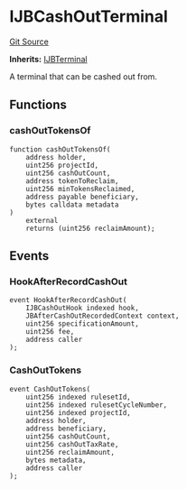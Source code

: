 # IJBCashOutTerminal
[Git Source](https://github.com/Bananapus/nana-core/blob/2998dca2fbd2658e2c8791d6dc8348147d69e28e/src/interfaces/IJBCashOutTerminal.sol)

**Inherits:**
[IJBTerminal](/docs/dev/v4/api/core/interfaces/IJBTerminal.md)

A terminal that can be cashed out from.


## Functions
### cashOutTokensOf


```solidity
function cashOutTokensOf(
    address holder,
    uint256 projectId,
    uint256 cashOutCount,
    address tokenToReclaim,
    uint256 minTokensReclaimed,
    address payable beneficiary,
    bytes calldata metadata
)
    external
    returns (uint256 reclaimAmount);
```

## Events
### HookAfterRecordCashOut

```solidity
event HookAfterRecordCashOut(
    IJBCashOutHook indexed hook,
    JBAfterCashOutRecordedContext context,
    uint256 specificationAmount,
    uint256 fee,
    address caller
);
```

### CashOutTokens

```solidity
event CashOutTokens(
    uint256 indexed rulesetId,
    uint256 indexed rulesetCycleNumber,
    uint256 indexed projectId,
    address holder,
    address beneficiary,
    uint256 cashOutCount,
    uint256 cashOutTaxRate,
    uint256 reclaimAmount,
    bytes metadata,
    address caller
);
```

